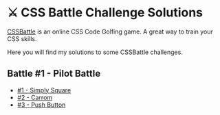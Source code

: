# ⚔️ CSS Battle Challenge Solutions

[CSSBattle](https://cssbattle.dev/) is an online CSS Code Golfing game. A great way to train your CSS skills.

Here you will find my solutions to some CSSBattle challenges.

## Battle #1 - Pilot Battle

- [#1 - Simply Square](Solutions/1%20-%20Pilot%20Battle/1%20-%20Simply%20Square.md)
- [#2 - Carrom](Solutions/1%20-%20Pilot%20Battle/2%20-%20Carrom.md)
- [#3 - Push Button](Solutions/1%20-%20Pilot%20Battle/3%20-%20Push%20Button.md)
